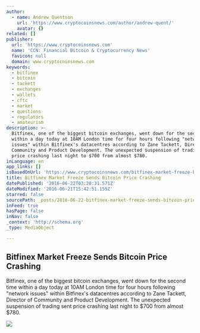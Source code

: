 ```yaml
---
author:
  - name: Andrew Quentson
    url: 'https://www.cryptocoinsnews.com/author/andrew-quent/'
    avatar: {}
related: []
publisher:
  url: 'https://www.cryptocoinsnews.com'
  name: 'CCN: Financial Bitcoin & Cryptocurrency News'
  favicon: null
  domain: www.cryptocoinsnews.com
keywords:
  - bitfinex
  - bitcoin
  - tackett
  - exchanges
  - wallets
  - cftc
  - market
  - questions
  - regulators
  - amateurism
description: >-
  Bitfinex, one of the biggest bitcoin exchanges, went down for the second time
  within a day today at 10AM London time for four hours following "network
  issues" within Bitfinex's datacentres according to Zane Tackett, Director of
  Community and Product Development. The unexpected suspension of trading sent
  price crashing last night to $700 from almost $780.
inLanguage: en
app_links: []
isBasedOnUrl: 'https://www.cryptocoinsnews.com/bitfinex-market-freeze-bitcoin-crashing/'
title: Bitfinex Market Freeze Sends Bitcoin Price Crashing
datePublished: '2016-06-22T03:20:31.571Z'
dateModified: '2016-06-21T15:42:51.155Z'
starred: false
sourcePath: _posts/2016-06-22-bitfinex-market-freeze-sends-bitcoin-price-crashing.md
inFeed: true
hasPage: false
inNav: false
_context: 'http://schema.org'
_type: MediaObject

---
```

<article style=""><h1>Bitfinex Market Freeze Sends Bitcoin Price Crashing</h1><p>Bitfinex, one of the biggest bitcoin exchanges, went down for the second time within a day today at 10AM London time for four hours following "network issues" within Bitfinex's datacentres according to Zane Tackett, Director of Community and Product Development. The unexpected suspension of trading sent price crashing last night to $700 from almost $780.</p><img src="https://www.cryptocoinsnews.com/wp-content/uploads/2016/04/Light-bulb-offline.jpg" /></article>